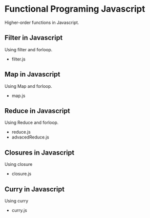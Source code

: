 # Functional Programing Javascript
Higher-order functions in Javascript.
## Filter in Javascript
Using filter and forloop.
- filter.js

## Map in Javascript
Using Map and forloop.
- map.js

## Reduce in Javascript
Using Reduce and forloop.
- reduce.js
- advacedReduce.js

## Closures in Javascript
Using closure
- closure.js

## Curry in Javascript
Using curry
- curry.js